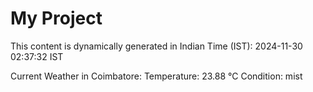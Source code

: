 # My Project

This content is dynamically generated in Indian Time (IST): 2024-11-30 02:37:32 IST


Current Weather in Coimbatore:
Temperature: 23.88 °C
Condition: mist
